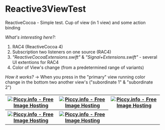 # Reactive3ViewTest
ReactiveCocoa - Simple test. Cup of view (in 1 view) and some action binding

<i>What's interesting here?:</i>

1. RAC4 (ReactiveCocoa 4)
2. Subscription two listeners on one source (RAC4)
3. <i>"ReactiveCocoaExtensions.swift"</i> & <i>"Signal+Extensions.swift"</i> - several UI extentions for RAC4
3. Color of View's change (from a predetermined range of variants)

<i>How it works?</i> -> When you press in the "primary" view running color change in the bottom two another view's ("subordinate 1" & "subordinate 2")

<table border="0" width="100%" cellpadding="5" align="center" cellspacing = "2">
   <tr>
    <th><a href="http://piccy.info/view3/10019310/5f667f10b39681571cf85f990cd3b95a/" target="_blank"><img src="http://i.piccy.info/i9/769b34cb5b83c739daab09abe3c312a4/1467819924/12605/1049505/Reactive3ViewTest_ScreenShot1_500.jpg" alt="Piccy.info - Free Image Hosting" border="0" /></a><a href="http://i.piccy.info/a3c/2016-07-06-15-45/i9-10019310/281x500-r" target="_blank"><img src="http://i.piccy.info/a3/2016-07-06-15-45/i9-10019310/281x500-r/i.gif" alt="" border="0" /></a></th>
    <th><a href="http://piccy.info/view3/10019388/518c3019fd3dacf1a675bce395d8926f/" target="_blank"><img src="http://i.piccy.info/i9/9c02e7bb62910f1a5d09c5e317f17287/1467821059/10410/1049505/Reactive3ViewTest_ScreenShot2_500.jpg" alt="Piccy.info - Free Image Hosting" border="0" /></a><a href="http://i.piccy.info/a3c/2016-07-06-16-04/i9-10019388/281x500-r" target="_blank"><img src="http://i.piccy.info/a3/2016-07-06-16-04/i9-10019388/281x500-r/i.gif" alt="" border="0" /></a></th>
    <th>
    <a href="http://piccy.info/view3/10019399/235394b98d6859d4d260645ab0f231c6/" target="_blank"><img src="http://i.piccy.info/i9/df1b5399f3d85ff292ed13703b8e95a6/1467821205/11795/1049505/Reactive3ViewTest_ScreenShot3_500.jpg" alt="Piccy.info - Free Image Hosting" border="0" /></a><a href="http://i.piccy.info/a3c/2016-07-06-16-06/i9-10019399/281x500-r" target="_blank"><img src="http://i.piccy.info/a3/2016-07-06-16-06/i9-10019399/281x500-r/i.gif" alt="" border="0" /></a>
    </th>
   </tr>
   <tr>
    <th>
    <a href="http://piccy.info/view3/10019418/faec57edf401ef00d0ef72879ab14198/" target="_blank"><img src="http://i.piccy.info/i9/f4fbd5d40889d956b4505839b286b7ca/1467821469/10680/1049505/Reactive3ViewTest_ScreenShot4_500.jpg" alt="Piccy.info - Free Image Hosting" border="0" /></a><a href="http://i.piccy.info/a3c/2016-07-06-16-11/i9-10019418/281x500-r" target="_blank"><img src="http://i.piccy.info/a3/2016-07-06-16-11/i9-10019418/281x500-r/i.gif" alt="" border="0" /></a>
    </th>
    <th>
    <a href="http://piccy.info/view3/10019420/d52e2c8075b73ebaed562860f9336fc4/" target="_blank"><img src="http://i.piccy.info/i9/6b4e8343c5bdb107a03b07b71aaebb66/1467821488/12056/1049505/Reactive3ViewTest_ScreenShot5_500.jpg" alt="Piccy.info - Free Image Hosting" border="0" /></a><a href="http://i.piccy.info/a3c/2016-07-06-16-11/i9-10019420/281x500-r" target="_blank"><img src="http://i.piccy.info/a3/2016-07-06-16-11/i9-10019420/281x500-r/i.gif" alt="" border="0" /></a>
    </th>
  <tr>
 </table>


